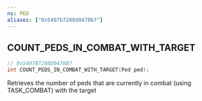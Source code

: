```yaml
---
ns: PED
aliases: ["0x5407b7288d0478b7"]
---
```

## COUNT_PEDS_IN_COMBAT_WITH_TARGET

```c
// 0x5407B7288D0478B7
int COUNT_PEDS_IN_COMBAT_WITH_TARGET(Ped ped);
```

Retrieves the number of peds that are currently in combat (using TASK_COMBAT) with the target

